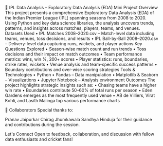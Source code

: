 🏏 IPL Data Analysis – Exploratory Data Analysis (EDA) Mini Project
Overview
This project presents a comprehensive Exploratory Data Analysis (EDA) of the Indian Premier League (IPL) spanning seasons from 2008 to 2020. Using Python and key data science libraries, the analysis uncovers trends, patterns, and insights across matches, players, teams, and venues.
Datasets Used
•	IPL Matches 2008–2020.csv – Match-level data including teams, venues, toss decisions, and results
•	IPL Ball-by-Ball 2008–2020.csv – Delivery-level data capturing runs, wickets, and player actions
Key Questions Explored
•	Season-wise match count and run trends
•	Toss decisions and their impact on match outcomes
•	Team performance metrics: wins, win %, 200+ scores
•	Player statistics: runs, boundaries, strike rates, wickets
•	Venue analysis and team-specific success patterns
•	Boundary contributions and over-wise scoring strategies
 Tools & Technologies
•	Python
•	Pandas – Data manipulation
•	Matplotlib & Seaborn – Visualizations
•	Jupyter Notebook – Analysis environment
Outcomes
The project highlights strategic insights such as:
•	Chasing teams have a higher win rate
•	Boundaries contribute 50–60% of total runs per season
•	Eden Gardens emerges as the most frequently used venue
•	AB de Villiers, Virat Kohli, and Lasith Malinga top various performance charts

👥 Collaborators
Special thanks to:

Pranav Jaipurkar
Chirag Jhumkawala
Sandhya Hinduja
for their guidance and contributions during the session.

Let's Connect
Open to feedback, collaboration, and discussion with fellow data enthusiasts and cricket fans!
